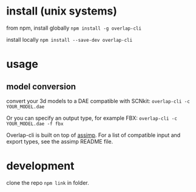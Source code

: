 # install (unix systems)
from npm, install globally
`npm install -g overlap-cli`

install locally
`npm install --save-dev overlap-cli`

# usage
## model conversion
convert your 3d models to a DAE compatible with SCNkit:
`overlap-cli -c YOUR_MODEL.dae`

Or you can specify an output type, for example FBX:
`overlap-cli -c YOUR_MODEL.dae -f fbx`

Overlap-cli is built on top of [assimp](https://github.com/assimp/assimp). For a list of compatible input and export types, see the assimp README file.

# development
clone the repo
`npm link` in folder.
